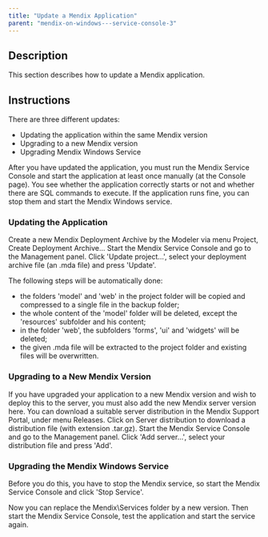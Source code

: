 ```yaml
---
title: "Update a Mendix Application"
parent: "mendix-on-windows---service-console-3"
---
```

## Description

This section describes how to update a Mendix application.

## Instructions

There are three different updates:

*   Updating the application within the same Mendix version
*   Upgrading to a new Mendix version
*   Upgrading Mendix Windows Service

After you have updated the application, you must run the Mendix Service Console and start the application at least once manually (at the Console page). You see whether the application correctly starts or not and whether there are SQL commands to execute. If the application runs fine, you can stop them and start the Mendix Windows service.

### Updating the Application

Create a new Mendix Deployment Archive by the Modeler via menu Project, Create Deployment Archive... Start the Mendix Service Console and go to the Management panel. Click 'Update project...', select your deployment archive file (an .mda file) and press 'Update'.

The following steps will be automatically done:

*   the folders 'model' and 'web' in the project folder will be copied and compressed to a single file in the backup folder;
*   the whole content of the 'model' folder will be deleted, except the 'resources' subfolder and his content;
*   in the folder 'web', the subfolders 'forms', 'ui' and 'widgets' will be deleted;
*   the given .mda file will be extracted to the project folder and existing files will be overwritten.

### Upgrading to a New Mendix Version

If you have upgraded your application to a new Mendix version and wish to deploy this to the server, you must also add the new Mendix server version here. You can download a suitable server distribution in the Mendix Support Portal, under menu Releases. Click on Server distribution to download a distribution file (with extension .tar.gz). Start the Mendix Service Console and go to the Management panel. Click 'Add server...', select your distribution file and press 'Add'.

### Upgrading the Mendix Windows Service

Before you do this, you have to stop the Mendix service, so start the Mendix Service Console and click 'Stop Service'.

Now you can replace the Mendix\Services folder by a new version. Then start the Mendix Service Console, test the application and start the service again.
